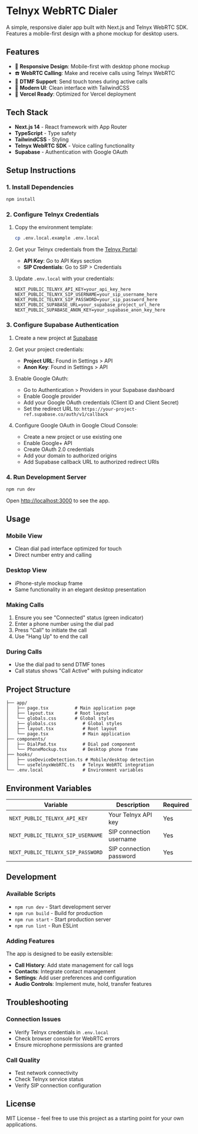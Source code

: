 # Telnyx WebRTC Dialer

A simple, responsive dialer app built with Next.js and Telnyx WebRTC SDK. Features a mobile-first design with a phone mockup for desktop users.

## Features

- 📱 **Responsive Design**: Mobile-first with desktop phone mockup
- ☎️ **WebRTC Calling**: Make and receive calls using Telnyx WebRTC
- 🎯 **DTMF Support**: Send touch tones during active calls
- 🎨 **Modern UI**: Clean interface with TailwindCSS
- 🚀 **Vercel Ready**: Optimized for Vercel deployment

## Tech Stack

- **Next.js 14** - React framework with App Router
- **TypeScript** - Type safety
- **TailwindCSS** - Styling
- **Telnyx WebRTC SDK** - Voice calling functionality
- **Supabase** - Authentication with Google OAuth

## Setup Instructions

### 1. Install Dependencies

```bash
npm install
```

### 2. Configure Telnyx Credentials

1. Copy the environment template:
   ```bash
   cp .env.local.example .env.local
   ```

2. Get your Telnyx credentials from the [Telnyx Portal](https://portal.telnyx.com):
   - **API Key**: Go to API Keys section
   - **SIP Credentials**: Go to SIP > Credentials

3. Update `.env.local` with your credentials:
   ```env
   NEXT_PUBLIC_TELNYX_API_KEY=your_api_key_here
   NEXT_PUBLIC_TELNYX_SIP_USERNAME=your_sip_username_here
   NEXT_PUBLIC_TELNYX_SIP_PASSWORD=your_sip_password_here
   NEXT_PUBLIC_SUPABASE_URL=your_supabase_project_url_here
   NEXT_PUBLIC_SUPABASE_ANON_KEY=your_supabase_anon_key_here
   ```

### 3. Configure Supabase Authentication

1. Create a new project at [Supabase](https://supabase.com)

2. Get your project credentials:
   - **Project URL**: Found in Settings > API
   - **Anon Key**: Found in Settings > API

3. Enable Google OAuth:
   - Go to Authentication > Providers in your Supabase dashboard
   - Enable Google provider
   - Add your Google OAuth credentials (Client ID and Client Secret)
   - Set the redirect URL to: `https://your-project-ref.supabase.co/auth/v1/callback`

4. Configure Google OAuth in Google Cloud Console:
   - Create a new project or use existing one
   - Enable Google+ API
   - Create OAuth 2.0 credentials
   - Add your domain to authorized origins
   - Add Supabase callback URL to authorized redirect URIs

### 4. Run Development Server

```bash
npm run dev
```

Open [http://localhost:3000](http://localhost:3000) to see the app.

## Usage

### Mobile View
- Clean dial pad interface optimized for touch
- Direct number entry and calling

### Desktop View
- iPhone-style mockup frame
- Same functionality in an elegant desktop presentation

### Making Calls
1. Ensure you see "Connected" status (green indicator)
2. Enter a phone number using the dial pad
3. Press "Call" to initiate the call
4. Use "Hang Up" to end the call

### During Calls
- Use the dial pad to send DTMF tones
- Call status shows "Call Active" with pulsing indicator

## Project Structure

```
├── app/
│   ├── page.tsx          # Main application page
│   ├── layout.tsx        # Root layout
│   └── globals.css       # Global styles
│   ├── globals.css          # Global styles
│   ├── layout.tsx           # Root layout
│   └── page.tsx             # Main application
├── components/
│   ├── DialPad.tsx          # Dial pad component
│   └── PhoneMockup.tsx      # Desktop phone frame
├── hooks/
│   ├── useDeviceDetection.ts # Mobile/desktop detection
│   └── useTelnyxWebRTC.ts   # Telnyx WebRTC integration
└── .env.local               # Environment variables
```

## Environment Variables

| Variable | Description | Required |
|----------|-------------|----------|
| `NEXT_PUBLIC_TELNYX_API_KEY` | Your Telnyx API key | Yes |
| `NEXT_PUBLIC_TELNYX_SIP_USERNAME` | SIP connection username | Yes |
| `NEXT_PUBLIC_TELNYX_SIP_PASSWORD` | SIP connection password | Yes |

## Development

### Available Scripts

- `npm run dev` - Start development server
- `npm run build` - Build for production
- `npm run start` - Start production server
- `npm run lint` - Run ESLint

### Adding Features

The app is designed to be easily extensible:

- **Call History**: Add state management for call logs
- **Contacts**: Integrate contact management
- **Settings**: Add user preferences and configuration
- **Audio Controls**: Implement mute, hold, transfer features

## Troubleshooting

### Connection Issues
- Verify Telnyx credentials in `.env.local`
- Check browser console for WebRTC errors
- Ensure microphone permissions are granted

### Call Quality
- Test network connectivity
- Check Telnyx service status
- Verify SIP connection configuration

## License

MIT License - feel free to use this project as a starting point for your own applications.
